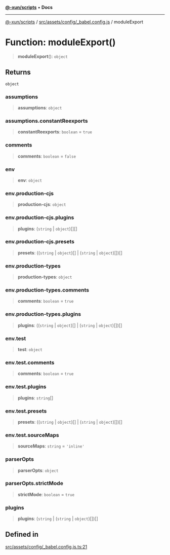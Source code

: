 [**@-xun/scripts**](../../../../../README.md) • **Docs**

***

[@-xun/scripts](../../../../../README.md) / [src/assets/config/\_babel.config.js](../README.md) / moduleExport

# Function: moduleExport()

> **moduleExport**(): `object`

## Returns

`object`

### assumptions

> **assumptions**: `object`

### assumptions.constantReexports

> **constantReexports**: `boolean` = `true`

### comments

> **comments**: `boolean` = `false`

### env

> **env**: `object`

### env.production-cjs

> **production-cjs**: `object`

### env.production-cjs.plugins

> **plugins**: (`string` \| `object`)[][]

### env.production-cjs.presets

> **presets**: ((`string` \| `object`)[] \| (`string` \| `object`)[])[]

### env.production-types

> **production-types**: `object`

### env.production-types.comments

> **comments**: `boolean` = `true`

### env.production-types.plugins

> **plugins**: ((`string` \| `object`)[] \| (`string` \| `object`)[])[]

### env.test

> **test**: `object`

### env.test.comments

> **comments**: `boolean` = `true`

### env.test.plugins

> **plugins**: `string`[]

### env.test.presets

> **presets**: ((`string` \| `object`)[] \| (`string` \| `object`)[])[]

### env.test.sourceMaps

> **sourceMaps**: `string` = `'inline'`

### parserOpts

> **parserOpts**: `object`

### parserOpts.strictMode

> **strictMode**: `boolean` = `true`

### plugins

> **plugins**: (`string` \| (`string` \| `object`)[])[]

## Defined in

[src/assets/config/\_babel.config.js.ts:21](https://github.com/Xunnamius/xscripts/blob/d6d7a7ba960d4afbaeb1cb7202a4cb4c1a4e6c33/src/assets/config/_babel.config.js.ts#L21)

